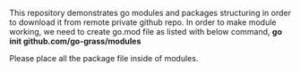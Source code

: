 This repository demonstrates go modules and packages structuring in order to download it from remote private github repo.
In order to make module working, we need to create go.mod file as listed with below command,
**go init github.com/go-grass/modules**

Please place all the package file inside of modules.

